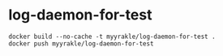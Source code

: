 # log-daemon-for-test

```
docker build --no-cache -t myyrakle/log-daemon-for-test .
docker push myyrakle/log-daemon-for-test
```
